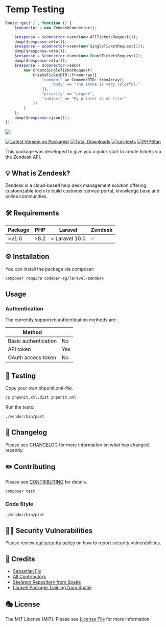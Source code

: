 # Temp Testing

```php
Route::get('/', function () {
    $connector = new ZendeskConnector();

    $response = $connector->send(new AllTicketsRequest());
    dump($response->dto());
    $response = $connector->send(new SingleTicketRequest(1));
    dump($response->dto());
    $response = $connector->send(new CountTicketsRequest());
    dump($response->dto());
    $response = $connector->send(
        new CreateSingleTicketRequest(
            CreateTicketDTO::fromArray([
                "comment" => CommentDTO::fromArray([
                    "body" => "The smoke is very colorful."
                ]),
                "priority" => "urgent",
                "subject" => "My printer is on fire!"
            ])
        )
    );
    dump($response->json());
});
```

<img src="https://banners.beyondco.de/Laravel%20Zendesk.png?theme=light&packageManager=composer+require&packageName=codebar-ag%2Flaravel-zendesk&pattern=circuitBoard&style=style_2&description=A+Laravel+Zendesk+integration.&md=1&showWatermark=1&fontSize=150px&images=home&widths=500&heights=500">

[![Latest Version on Packagist](https://img.shields.io/packagist/v/codebar-ag/laravel-zendesk.svg?style=flat-square)](https://packagist.org/packages/codebar-ag/laravel-zendesk)
[![Total Downloads](https://img.shields.io/packagist/dt/codebar-ag/laravel-zendesk.svg?style=flat-square)](https://packagist.org/packages/codebar-ag/laravel-zendesk)
[![run-tests](https://github.com/codebar-ag/laravel-zendesk/actions/workflows/run-tests.yml/badge.svg)](https://github.com/codebar-ag/laravel-zendesk/actions/workflows/run-tests.yml)
[![PHPStan](https://github.com/codebar-ag/laravel-zendesk/actions/workflows/phpstan.yml/badge.svg)](https://github.com/codebar-ag/laravel-zendesk/actions/workflows/phpstan.yml)

This package was developed to give you a quick start to create tickets via the Zendesk API.

## 💡 What is Zendesk?

Zendesk is a cloud-based help desk management solution offering customizable tools to build customer service portal,
knowledge base and online communities.

## 🛠 Requirements

| Package 	 | PHP 	 | Laravel 	      | Zendesk 	 |
|-----------|-------|----------------|-----------|
| >v1.0     | >8.2  | > Laravel 10.0 | ✅         |

## ⚙️ Installation

You can install the package via composer:

```bash
composer require codebar-ag/laravel-zendesk
```

## Usage

### Authentication

The currently supported authentication methods are:

| Method 	             | 	   |
|----------------------|-----|
| Basic authentication | No  |
| API token            | Yes |
| OAuth access token   | No  |

## 🚧 Testing

Copy your own phpunit.xml-file.

```bash
cp phpunit.xml.dist phpunit.xml
```

Run the tests:

```bash
./vendor/bin/pest
```

## 📝 Changelog

Please see [CHANGELOG](CHANGELOG.md) for more information on what has changed recently.

## ✏️ Contributing

Please see [CONTRIBUTING](.github/CONTRIBUTING.md) for details.

```bash
composer test
```

### Code Style

```bash
./vendor/bin/pint
```

## 🧑‍💻 Security Vulnerabilities

Please review [our security policy](.github/SECURITY.md) on how to report security vulnerabilities.

## 🙏 Credits

- [Sebastian Fix](https://github.com/StanBarrows)
- [All Contributors](../../contributors)
- [Skeleton Repository from Spatie](https://github.com/spatie/package-skeleton-laravel)
- [Laravel Package Training from Spatie](https://spatie.be/videos/laravel-package-training)

## 🎭 License

The MIT License (MIT). Please see [License File](LICENSE.md) for more information.
